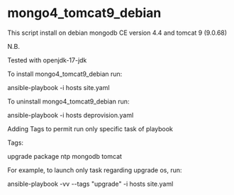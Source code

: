 # mongo4_tomcat9_debian

This script install on debian mongodb CE version 4.4 and tomcat 9 (9.0.68)

N.B.

Tested with openjdk-17-jdk

To install mongo4_tomcat9_debian run:

ansible-playbook -i hosts site.yaml

To uninstall mongo4_tomcat9_debian run:

ansible-playbook -i hosts deprovision.yaml

Adding Tags to permit run only specific task of playbook

Tags:

upgrade
package
ntp
mongodb
tomcat


For example, to launch only task regarding upgrade os, run:
 
ansible-playbook -vv --tags "upgrade" -i hosts site.yaml
